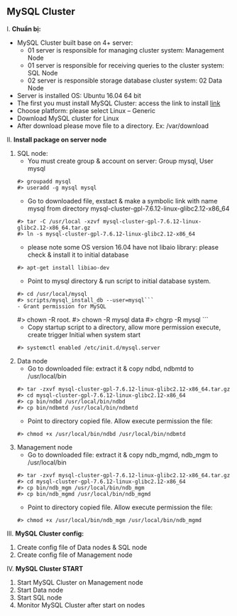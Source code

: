 ## MySQL Cluster
I. **Chuẩn bị:**
* MySQL Cluster built base on 4+ server:
  * 01 server is responsible for managing cluster system: Management Node
  * 01 server is responsible for receiving queries to the cluster system: SQL Node
  * 02 server is responsible storage database cluster system: 02 Data Node
* Server is installed OS: Ubuntu 16.04 64 bit
* The first you must install MySQL Cluster: access the link to install 
[link](http://dev.mysql.com/downloads/cluster/)
* Choose platform: please select Linux – Generic
* Download MySQL cluster for Linux
* After download please move file to a directory. Ex: /var/download

II. **Install package on server node**
  1. SQL node:
     - You must create group & account on server: Group mysql, User mysql
     ```
     #> groupadd mysql
     #> useradd -g mysql mysql
     ```
     - Go to downloaded file, exstact & make a symbolic link with name mysql from directory mysql-cluster-gpl-7.6.12-linux-glibc2.12-x86_64
     ```
     #> tar -C /usr/local -xzvf mysql-cluster-gpl-7.6.12-linux-glibc2.12-x86_64.tar.gz
     #> ln -s mysql-cluster-gpl-7.6.12-linux-glibc2.12-x86_64 
     ```
     - please note some OS version 16.04 have not libaio library: please check & install it to initial database
     ```
     #> apt-get install libiao-dev
     ```
     - Point to mysql directory & run script to initial database system.
     ```
     #> cd /usr/local/mysql
     #> scripts/mysql_install_db --user=mysql```
     - Grant permission for MySQL
     ```
     #> chown -R root.
     #> chown -R mysql data
     #> chgrp -R mysql  ```
     - Copy startup script to a directory, allow more permission execute, create trigger Initial when system start
     ```
     #> systemctl enabled /etc/init.d/mysql.server
     ```
  2. Data node
     - Go to downloaded file: extract it & copy ndbd, ndbmtd to /usr/local/bin
      ```#> cd /var/download
      #> tar -zxvf mysql-cluster-gpl-7.6.12-linux-glibc2.12-x86_64.tar.gz
      #> cd mysql-cluster-gpl-7.6.12-linux-glibc2.12-x86_64
      #> cp bin/ndbd /usr/local/bin/ndbd
      #> cp bin/ndbmtd /usr/local/bin/ndbmtd
      ```
      - Point to directory copied file. Allow execute permission the file:
      ```
      #> chmod +x /usr/local/bin/ndbd /usr/local/bin/ndbmtd
      ```
  3. Management node
     - Go to downloaded file: extract it & copy ndb_mgmd, ndb_mgm to /usr/local/bin
      ```#> cd /var/download
      #> tar -zxvf mysql-cluster-gpl-7.6.12-linux-glibc2.12-x86_64.tar.gz
      #> cd mysql-cluster-gpl-7.6.12-linux-glibc2.12-x86_64
      #> cp bin/ndb_mgm /usr/local/bin/ndb_mgm
      #> cp bin/ndb_mgmd /usr/local/bin/ndb_mgmd
      ```
      - Point to directory copied file. Allow execute permission the file:
      ```
      #> chmod +x /usr/local/bin/ndb_mgm /usr/local/bin/ndb_mgmd
      ```
 III. **MySQL Cluster config:**
   1. Create config file of Data nodes & SQL node
   2. Create config file of Management node
   
   
 IV. **MySQL Cluster START**
   1. Start MySQL Cluster on Management node
   2. Start Data node
   3. Start SQL node
   4. Monitor MySQL Cluster after start on nodes
 
